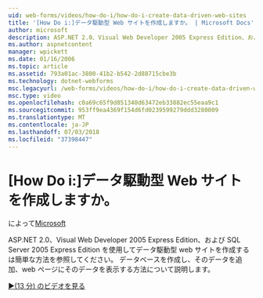 ```yaml
---
uid: web-forms/videos/how-do-i/how-do-i-create-data-driven-web-sites
title: '[How Do i:]データ駆動型 Web サイトを作成しますか。 | Microsoft Docs'
author: microsoft
description: ASP.NET 2.0、Visual Web Developer 2005 Express Edition、および SQL Server 2005 Express Edition を使用してデータ駆動型 web サイトを作成するは簡単な方法を参照してください。 説明してください.
ms.author: aspnetcontent
manager: wpickett
ms.date: 01/16/2006
ms.topic: article
ms.assetid: 793a01ac-3800-41b2-b542-2d88715cbe3b
ms.technology: dotnet-webforms
msc.legacyurl: /web-forms/videos/how-do-i/how-do-i-create-data-driven-web-sites
msc.type: video
ms.openlocfilehash: c0a69c65f9d851340d63472eb33882ec55eaa9c1
ms.sourcegitcommit: 953ff9ea4369f154d6fd0239599279ddd3280009
ms.translationtype: MT
ms.contentlocale: ja-JP
ms.lasthandoff: 07/03/2018
ms.locfileid: "37398447"
---
```

<a name="how-do-i-create-data-driven-web-sites"></a>[How Do i:]データ駆動型 Web サイトを作成しますか。
====================
によって[Microsoft](https://github.com/microsoft)

ASP.NET 2.0、Visual Web Developer 2005 Express Edition、および SQL Server 2005 Express Edition を使用してデータ駆動型 web サイトを作成するは簡単な方法を参照してください。 データベースを作成し、そのデータを追加、web ページにそのデータを表示する方法について説明します。

[&#9654;(13 分) のビデオを見る](https://channel9.msdn.com/Blogs/ASP-NET-Site-Videos/how-do-i-create-data-driven-web-sites)
